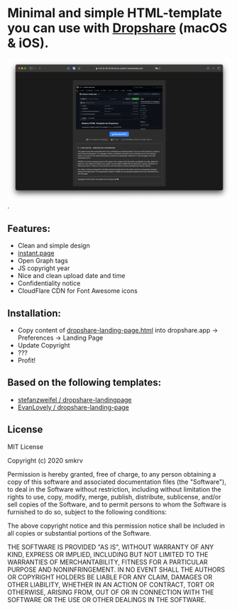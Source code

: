 # Minimal and simple HTML-template you can use with [Dropshare](https://dropshare.app) (macOS & iOS).

 ![Preview](https://github.com/smkrv/dropshare-landing-page/blob/master/dropshare-landing-page-template.png?raw=true).

 ## Features:

 - Clean and simple design
 - [instant.page](https://instant.page)
 - Open Graph tags
 - JS copyright year
 - Nice and clean upload date and time
 - Confidentiality notice
 - CloudFlare CDN for Font Awesome icons

 ## Installation:

 - Copy content of [dropshare-landing-page.html](https://raw.githubusercontent.com/smkrv/dropshare-landing-page/master/dropshare-landing-page.html) into dropshare.app → Preferences → Landing Page
 - Update Copyright
 - ???
 - Profit!

 ## Based on the following templates:
 - [stefanzweifel / dropshare-landingpage](https://github.com/stefanzweifel/dropshare-landingpage)
 - [EvanLovely / dropshare-landing-page](https://github.com/EvanLovely/dropshare-landing-page)

 ## License

 MIT License

 Copyright (c) 2020 smkrv

 Permission is hereby granted, free of charge, to any person obtaining a copy
 of this software and associated documentation files (the "Software"), to deal
 in the Software without restriction, including without limitation the rights
 to use, copy, modify, merge, publish, distribute, sublicense, and/or sell
 copies of the Software, and to permit persons to whom the Software is
 furnished to do so, subject to the following conditions:

 The above copyright notice and this permission notice shall be included in all
 copies or substantial portions of the Software.

 THE SOFTWARE IS PROVIDED "AS IS", WITHOUT WARRANTY OF ANY KIND, EXPRESS OR
 IMPLIED, INCLUDING BUT NOT LIMITED TO THE WARRANTIES OF MERCHANTABILITY,
 FITNESS FOR A PARTICULAR PURPOSE AND NONINFRINGEMENT. IN NO EVENT SHALL THE
 AUTHORS OR COPYRIGHT HOLDERS BE LIABLE FOR ANY CLAIM, DAMAGES OR OTHER
 LIABILITY, WHETHER IN AN ACTION OF CONTRACT, TORT OR OTHERWISE, ARISING FROM,
 OUT OF OR IN CONNECTION WITH THE SOFTWARE OR THE USE OR OTHER DEALINGS IN THE
 SOFTWARE.
